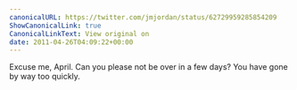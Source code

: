 ```yaml
---
canonicalURL: https://twitter.com/jmjordan/status/62729959285854209
ShowCanonicalLink: true
CanonicalLinkText: View original on
date: 2011-04-26T04:09:22+00:00
---
```

Excuse me, April. Can you please not be over in a few days? You have gone by way too quickly.